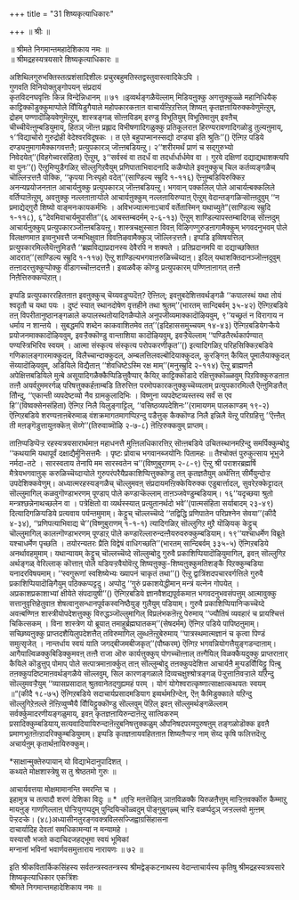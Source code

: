 +++
title = "31 शिष्यकृत्याधिकारः"

+++
॥ श्रीः ॥  
  
॥ श्रीमते निगमान्तमहादेशिकाय नमः ॥  
॥ श्रीमद्रहस्यत्रयसारे शिष्यकृत्याधिकारः ॥  
  
  
अशिथिलगुरुभक्तिस्तत्प्रशंसादिशीलः प्रचुरबहुमतिस्तद्वस्तुवास्त्वादिकेऽपि ।   
गुणवति विनियोक्तुङ्गोपयन् संप्रदायं   
कृतविदनघवृत्तिः किन्न विन्देन्निधानम् ॥ ७१ ॥इव्वर्थङ्गळैयॆल्लाम् मिडियऩुक्कु अगत्तुक्कुळ्ळे महानिधियैक् काट्टिक्कॊडुक्कुमाप्पोले वौियिडुगैयाले महोपकारकऩाऩ वाचार्यऩ्ऱिऱत्तिल् शिष्यऩ् कृतज्ञऩायिरुक्कवेणुमॆऩ्ऱुम्, द्रोहम् पण्णादॊऴियवेणुमॆऩ्ऱुम्, शास्त्रङ्गळ् सॊऩ्ऩविडम् इरण्डु विभूतियुम् विभूतिमाऩुम् इवऩैच् चीच्चीयॆऩ्ऩुम्बडियुमाय्, हितञ् जॊऩ्ऩ प्रह्लाद विभीषणादिगळुक्कु प्रतिकूलराऩ हिरण्यरावणादिगळोडु तुल्यऩुमाय्, १‘‘विद्याचोरो गुरुद्रोही वेदेश्वरविदूषकः । त एते बहुपाप्मानस्सद्यो दण्ड्या इति श्रुतिः’’() ऎऩ्गिऱ पडिये दण्ड्यऩुमागामैक्कागवत्तऩै; प्रत्युपकारञ् जॊऩ्ऩबडियऩ्ऱु। २‘‘शरीरमर्थं प्राणं च सद्गुरुभ्यो निवेदयेत्’’(विहगेच्वरसंहिता) ऎऩ्ऱुम्, ३‘‘सर्वस्वं वा तदर्धं वा तदर्धार्धार्धमेव वा । गुरवे दक्षिणां दद्याद्यथाशक्त्यपि वा पुनः’’() ऎऩ्ऱुमिप्पुडैगळिऱ् सॊल्लुगिऱवैयुम् प्रणिपाताभिवादनादि कळैप्पोले इवऩुक्कुच् चिल कर्तव्यङ्गळैच् चॊल्लिऱ्ऱत्तऩै पोक्कि, ‘‘कृपया निःस्पृहो वदेत्’’(साण्डिल्य स्म्रुदि १-११६) ऎऩ्ऩुम्बडियिरुक्किऱ अनन्यप्रयोजनऩाऩ आचार्यऩुक्कु प्रत्युपकारञ् जॊऩ्ऩबडियऩ्ऱु। भगवान् पक्कलिल् पोले आचार्यऩ्बक्कलिले वर्तिप्पाऩॆऩ्ऱुम्, अवऩुक्कु नल्लऩाऩाऱ्पोले आचार्यऩुक्कुम् नल्लऩायिरुप्पाऩ् ऎऩ्ऱुम् वेदान्तङ्गळिऱ्सॊऩ्ऩदुवुम् ‘‘न प्रमाद्येद्गुरौ शिष्यो वाङ्मनःकायकर्मभिः । अविभज्यात्मनाऽचार्यं वर्तेतास्मिन् यथाच्युते”(साण्डिल्य स्म्रुदि १-११८), ६”देवमिवाचार्यमुपासीत’’(६ आबस्तम्बदर्मम् २-६-१३) ऎऩ्ऱुम् शाण्डिल्यापस्तम्बादिगळ् सॊऩ्ऩदुम् आचार्यऩुक्कुप् प्रत्युपकारञ्जॊऩ्ऩबडियऩ्ऱु। शास्त्रचक्षुस्साऩ विवऩ् विऴिगण्गुरुडऩागामैक्कुम् भगवदनुभवम् पोले विलक्षणमाऩ इव्वनुभवत्तै जन्मभिक्षुवाऩ विवऩिऴवामैक्कुञ् जॊल्लिऱ्ऱत्तऩै। इप्पडि इव्विषयत्तिल् प्रत्युपकारमिल्लैयॆऩ्ऩुमिडत्तै ‘‘ब्रह्मविद्याप्रदानस्य देवैरपि न शक्यते । प्रतिप्रदानमपि वा दद्याच्छक्तित आदरात्’’(साण्डिल्य स्म्रुदि १-११७) ऎऩ्ऱु शाण्डिल्यभगवाऩरुळिच्चॆय्दाऩ्। इदिल् यथाशक्तिदानञ्जॊऩ्ऩदुवुम् तऩ्ऩादरत्तुक्कुप्पोक्कु वीडागच्चॊऩ्ऩदत्तऩै। इव्वळवैक् कॊण्डु प्रत्युपकारम् पण्णिऩाऩागत् तऩ्ऩै निऩैत्तिरुक्कप्पॆऱाऩ्।  
  
इप्पडि प्रत्युपकाररहितऩाऩ इवऩुक्कुच् चॆय्यवडुप्पदॆऩ्? ऎऩ्ऩिल्; इवऩुबदेशित्तवर्थङ्गळै ‘‘कपालस्थं यथा तोयं श्वदृतौ च यथा पयः । दुष्टं स्यात् स्थानदोषेण वृत्तहीने तथा श्रुतम्’’(भारतम् सान्दिबर्वम् ३५-४२) ऎऩ्गिऱबडिये तऩ् विपरीतानुष्ठानङ्गळाले कपालस्थतोयादिगळैप्पोले अनुपजीव्यमाक्कादॊऴियवुम्, ९‘‘यच्छ्रतं न विरागाय न धर्माय न शान्तये । सुबद्धमपि शब्देन काकवाशितमेव तत्’’(इदिहाससमुच्चयम् १४-४३) ऎऩ्गिऱबडियेगऱ्कैये प्रयोजनमाक्कादॊऴियवुम्, इवऱ्ऱैक्कॊण्डु वान्ताशिया कादॊऴियवुम्, इवऱ्ऱैयॆल्लाम् ‘‘पण्डितैरर्थकार्पण्यात् पण्यस्त्रिभिरिव स्वयम् । आत्मा संस्कृत्य संस्कृत्य परोपकरणीकृत’’() इत्यादिगळिऱ् परिहसिक्किऱबडिये गणिकालङ्गारमाक्कुदल्, विलैच्चान्दाक्कुदल्, अम्बलत्तिलवल्बॊदियाक्कुदल्, कुरङ्गिऩ् कैयिल् पूमालैयाक्कुदल् सॆय्यादॊऴियवुम्, अडियिले विद्यैताऩ् ‘‘शेवधिष्टेऽस्मि रक्ष माम्’’(मनुस्म्रुदि २-११४) ऎऩ्ऱु ब्राह्मणऩै अपेक्षित्तबडियिले मुऩ्बे असूयादिगळैक्कैप्पिडित्तुवैप्पार् कैयिऱ् काट्टिक्कॊडादे रक्षित्तुक्कॊळ्ळवुम् पिऱविक्कुरुडऩाऩ तऩ्ऩै अयर्वऱुममरर्गळ् परिषत्तुक्कर्हऩाम्बडि तिरुत्तिऩ परमोपकारकऩुक्कुच्चॆय्यलाम् प्रत्युपकारमिल्लै ऎऩ्ऩुमिडत्तैत् तौिन्दु, ‘‘एकान्ती व्यपदेष्टव्यो नैव ग्रामकुलादिभिः । विष्णुना व्यपदेष्टव्यस्तस्य सर्वं स एव हि’’(विष्वक्सेनसंहिता) ऎऩ्गिऱ निलै यिलुङ्गाट्टिल्, ‘‘वसिष्ठव्यपदेशिनः’’(रामायणम् पालकाण्डम् १९-२) ऎऩ्गिऱबडिये शरण्यऩाऩबॆरुमाळ् वंशक्रमागतमागप्पिऱन्दु पडैत्तुक् कैक्कॊण्ड निलै इन्निलै यॆऩ्ऱु परिग्रहित्तु ’’ऎऩ्ऩैत् ती मऩङ्गॆडुत्तायुऩक्कॆऩ् सॆय्गे’’(तिरुवाय्मॊऴि २-७-८) ऩॆऩ्ऱिरुक्कवुम् प्राप्तम्।  
  
ताऩिप्पडिप्पॆऱ्ऱ रहस्यत्रयसारार्थमाऩ महाधनत्तै मुऩ्ऩिलधिकारत्तिऱ् सॊऩ्ऩबडिये उचितस्थानमऱिन्दु समर्पिक्कुम्बोदु ‘‘कथयामि यथापूर्वं दक्षाद्यैर्मुनिसत्तमैः । पृष्टः प्रोवाच भगवानब्जयोनिः पितामहः ॥ तैश्चोक्तं पुरुकुत्साय भूभुजे नर्मदा-तटे । सारस्वताय तेनापि मम सारस्वतेन च’’(विष्णुबुराणम् २-८-९) ऎऩ्ऱु श्री पराशरब्रह्मर्षि मैत्रेयभगवाऩुक् करुळिच्चॆय्दाऱ्पोले गुरुपरंपरैयैप्रकाशिप्पित्तुक्कॊण्डु तऩ् कृतज्ञतैयुम् अर्थत्तिऩ् सीर्मैयुन्दोऱ्ऱ उपदेशिक्कवेणुम्। अध्यात्मरहस्यङ्गळैच् चॊल्लुमवऩ् संप्रदायमऩ्ऱिक्केयिरुक्क एडुबार्त्तादल्, सुवरेऱक्केट्टादल् सॊल्लुमागिल् कळवुगॊण्डाभरणम् पूण्डाप् पोले कण्डाऱ्कॆल्लाम् ताऩञ्जवेण्डुम्बडियाम्। १६‘‘यदृच्छया श्रुतो मन्त्रश्छन्नेनाथच्छलेन वा । पत्रेक्षितो वा व्यर्थस्स्यात् प्रत्युतानर्थदो भवे’’(पात्मसंहिता सर्याबादम् २३-४९) दित्यादिगळिऱ्पडिये प्रत्यवाय पर्यन्तमुमाम्। केट्टुच् चॊल्लच्चॆय्दे ‘‘तद्विद्धि प्रणिपातेन परिप्रश्नेन सेवया’’(कीदै ४-३४), ‘‘प्रणिपत्याभिवाद्य चे’’(विष्णुबुराणम् १-१-१) त्यादिगळिऱ् सॊल्लुगिऱ मुऱै यॊऴियक् केट्टुच् चॊल्लुमागिल् कालऩ्गॊण्डाभरणम् पूण्डाऱ् पॊले कण्डारॆल्लारुन्दऩ्ऩैयरुवरुक्कुम्बडियाम्। १९‘‘यश्चाधर्मेण विब्रूते यश्चाधर्मेण पृच्छति । तयोरन्यतरः प्रैति विद्वेषं वाधिगच्छति’’(भारतम् सान्दिबर्वम् ३३५-५) ऎऩ्गिऱबडिये अनर्थावहमुमाम्। यथान्यायम् केट्टुच् चॊल्लच्चॆय्दे सॊल्लुम्बोदु गुरुवै प्रकाशिप्पियादॊऴियुमागिल्, इवऩ् सॊल्लुगिऱ अर्थङ्गळ् वेरिल्लाक् कॊत्ताऩ् पोले यडियऱ्ऱवैयोवॆऩ्ऱु शिष्यऩुक्कु-शिष्यऩुक्कुमतिशङ्कै पिऱक्कुम्बडिया यनादरविषयमाम्। ‘‘स्वगुरूणां स्वशिष्येभ्यः ख्यापनं चाकृतं तथा’’() ऎऩ्ऱु द्वात्रिंशदपचारवर्गत्तिले गुरुवै प्रकाशिप्पियादॊऴिगैयुम् पठिक्कप्पट्टदु। अप्पोदु ‘‘गुरुं प्रकाशयेद्धीमान् मन्त्रं यत्नेन गोपयेत् । अप्रकाशप्रकाशाभ्यां क्षीयेते संपदायुषी’’() ऎऩ्गिऱबडिये ज्ञानवैशद्यपूर्वकमाऩ भगवदनुभवसंपत्तुम् आत्मावुक्कु सत्तानुवृत्तिहेतुवाऩ शेषत्वानुसन्धानपूर्वकस्वनिष्ठैयुङ् गुलैयुम् पडियाम्। गुरुवै प्रकाशिप्पियानिऱ्कच्चॆय्दे अवऩ्बण्णिऩ शास्त्रीयोपदेशत्तुक्कु विरुद्धञ्जॊल्लुमागिल् विप्रलंभकऩॆऩ्ऱु पेरुमाय् ‘‘ज्यौतिषं व्यवहारं च प्रायश्चित्तं चिकित्सकम् । विना शास्त्रेण यो ब्रूयात् तमाहुर्ब्रह्मघातकम्’’(सेषदर्मम्) ऎऩ्गिऱ पडिये पापिष्ठऩुमाम्। सच्छिष्यऩुक्कु प्राप्तदशैयिलुपदेशत्तैत् तविरुमागिल् लुब्धऩॆऩ्ऱुबेरुमाय् ‘‘पात्रस्थमात्मज्ञानं च कृत्वा पिण्डं समुत्सृजेत् । नान्तर्धाय स्वयं याति जगद्बीजमबीजकृत्’’(पौष्करम्) ऎऩ्गिऱ भगवन्नियोगत्तैयुङ्गडन्दाऩाम्। आगैयाल्विळक्कुबिडिक्कुमवऩ् तऩ्ऩै राजा ऒरु कार्यत्तुक्कुप् पोगच्चॊऩ्ऩाल् तऩ्गैयिल् विळक्कैयदुक्कु प्राप्तराऩार् कैयिले कॊडुत्तुप् पोमाप् पोले सत्पात्रमाऩार्क्कुत् ताऩ् सॊल्लुम्बोदु तऩक्कुपदेशित्त आचार्यऩै मुऱ्पडवौियिट्टु पिऩ्बु तऩक्कुपदिष्टमाऩवर्थङ्गळैये सॊल्लवुम्, सिल कारणङ्गळाले दिव्यचक्षुश्श्रोत्रङ्गळ् पॆऱ्ऱुत्ताऩिवऱ्ऱाले यऱिन्दु सॊल्लुमवऱ्ऱैयुम् ‘‘व्यासप्रसादात् श्रुतवानेतद्गुह्यमहं परम् । योगं योगेश्वरात्कृष्णात्साक्षात्कथयतः स्वयम् ॥“(कीदै १८-७५) ऎऩ्गिऱबडिये सदाचार्यप्रसादमडियाग इव्वर्थमऱिन्देऩ्, ऎऩ् कैमिडुक्काले यऱिन्दु सॊल्लुगिऱेऩल्ले ऩॆऩ्ऱिव्वुण्मैयै वौियिट्टुक्कॊण्डु सॊल्लवुम् पॆऱिल् इवऩ् सॊल्लुमर्थङ्गळॆल्लाम् सर्वर्क्कुमादरणीयङ्गळुमाय्, इवऩ् कृतज्ञऩायिरुन्दाऩॆऩ्ऱु सात्विकरुम् प्रसादिक्कुम्बडियाय्,सत्यवादियायिरुन्दाऩॆऩ्ऱुबनिषत्तुक्कळुम् औपनिषदपरमपुरुषऩुम् तङ्गळोडॊक्क इवऩै प्रमाणभूतऩॆऩ्ऱादरिक्कुम्बडियुमाम्। इप्पडि कृतज्ञऩायवहितऩाऩ शिष्यऩैप्पऱ्ऱ नाम् सॆय्द कृषि फलित्तदॆऩ्ऱु अचार्यऩुम् कृतार्थऩायिरुक्कुम्।  
  
*साक्षान्मुक्तेरुपायान् यो विद्याभेदानुपादिशत् ।  
कथ्यते मोक्षशास्त्रेषु स तु श्रेष्ठतमो गुरुः ॥  
  
आचार्यवत्तया मोक्षमामानन्ति स्मरन्ति च ।   
इहामुत्र च तत्पादौ शरणं देशिका विदुः ॥ * ॥एऱ्ऱि मऩत्तॆऴिऩ् ञाऩविळक्कै यिरुळऩैत्तुम् माऱ्ऱिऩवर्क्कॊरु कैम्माऱु मायऩुङ् गाणगिल्लाऩ् पोऱ्ऱियुगप्पदुम् पुन्दियिऱ्कॊळ्वदुम् पॊङ्गुबुगऴ्च् चाऱ्ऱि वळर्प्पदुञ् जऱ्ऱल्लवो मुऩ्ऩम् पॆऱ्ऱदऱ्के। (४८)अध्यासीनतुरङ्गवक्त्रविलसज्जिह्वाग्रसिंहासना  
दाचार्यादिह देवतां समधिकामन्यां न मन्यामहे ।   
यस्यासौ भजते कदाचिदजहद्भूमा स्वयं भूमिकां   
मग्नानां भविनां भवार्णवसमुत्ताराय नारायणः ॥ ७२ ॥  
  
इति श्रीकवितार्किकसिंहस्य सर्वतन्त्रस्वतन्त्रस्य श्रीमद्वेङ्कटनाथस्य वेदान्ताचार्यस्य कृतिषु श्रीमद्रहस्यत्रयसारे  
शिष्यकृत्याधिकार एकत्रिंशः   
 श्रीमते निगमान्तमहादेशिकाय नमः ॥